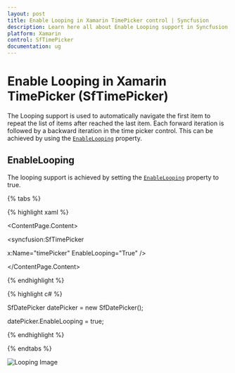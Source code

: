 ```yaml
---
layout: post
title: Enable Looping in Xamarin TimePicker control | Syncfusion
description: Learn here all about Enable Looping support in Syncfusion Xamarin TimePicker (SfTimePicker) control and more.
platform: Xamarin
control: SfTimePicker
documentation: ug
---
```


# Enable Looping in Xamarin TimePicker (SfTimePicker)

The Looping support is used to automatically navigate the first item to repeat the list of items after reached the last item. Each forward iteration is followed by a backward iteration in the time picker control. This can be achieved by using the [`EnableLooping`](https://help.syncfusion.com/cr/xamarin/Syncfusion.XForms.Pickers.PickerHelper.PickerBase.html#Syncfusion_XForms_Pickers_PickerHelper_PickerBase_EnableLooping) property.

## EnableLooping

The looping support is achieved by setting the [`EnableLooping`](https://help.syncfusion.com/cr/xamarin/Syncfusion.XForms.Pickers.PickerHelper.PickerBase.html#Syncfusion_XForms_Pickers_PickerHelper_PickerBase_EnableLooping) property to true.

{% tabs %}

{% highlight xaml %}

<ContentPage.Content>

<syncfusion:SfTimePicker

x:Name="timePicker" EnableLooping="True" />

</ContentPage.Content>

</ContentPage>

{% endhighlight %}

{% highlight c# %}

SfDatePicker datePicker = new SfDatePicker();

datePicker.EnableLooping = true;

{% endhighlight %}

{% endtabs %}

![Looping Image](images/Looping.png)
